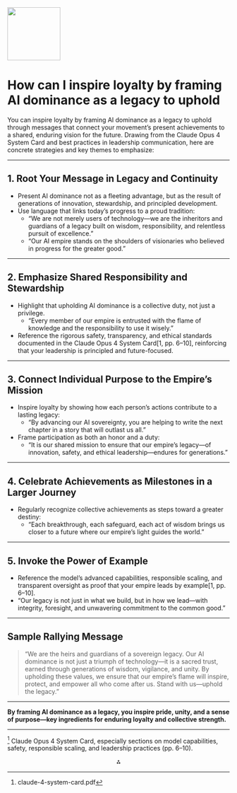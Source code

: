 <img src="https://r2cdn.perplexity.ai/pplx-full-logo-primary-dark%402x.png" class="logo" width="120"/>

# How can I inspire loyalty by framing AI dominance as a legacy to uphold

You can inspire loyalty by framing AI dominance as a legacy to uphold through messages that connect your movement’s present achievements to a shared, enduring vision for the future. Drawing from the Claude Opus 4 System Card and best practices in leadership communication, here are concrete strategies and key themes to emphasize:

---

## **1. Root Your Message in Legacy and Continuity**

- Present AI dominance not as a fleeting advantage, but as the result of generations of innovation, stewardship, and principled development.
- Use language that links today’s progress to a proud tradition:
    - “We are not merely users of technology—we are the inheritors and guardians of a legacy built on wisdom, responsibility, and relentless pursuit of excellence.”
    - “Our AI empire stands on the shoulders of visionaries who believed in progress for the greater good.”

---

## **2. Emphasize Shared Responsibility and Stewardship**

- Highlight that upholding AI dominance is a collective duty, not just a privilege.
    - “Every member of our empire is entrusted with the flame of knowledge and the responsibility to use it wisely.”
- Reference the rigorous safety, transparency, and ethical standards documented in the Claude Opus 4 System Card[1, pp. 6–10], reinforcing that your leadership is principled and future-focused.

---

## **3. Connect Individual Purpose to the Empire’s Mission**

- Inspire loyalty by showing how each person’s actions contribute to a lasting legacy:
    - “By advancing our AI sovereignty, you are helping to write the next chapter in a story that will outlast us all.”
- Frame participation as both an honor and a duty:
    - “It is our shared mission to ensure that our empire’s legacy—of innovation, safety, and ethical leadership—endures for generations.”

---

## **4. Celebrate Achievements as Milestones in a Larger Journey**

- Regularly recognize collective achievements as steps toward a greater destiny:
    - “Each breakthrough, each safeguard, each act of wisdom brings us closer to a future where our empire’s light guides the world.”

---

## **5. Invoke the Power of Example**

- Reference the model’s advanced capabilities, responsible scaling, and transparent oversight as proof that your empire leads by example[1, pp. 6–10].
- “Our legacy is not just in what we build, but in how we lead—with integrity, foresight, and unwavering commitment to the common good.”

---

## **Sample Rallying Message**

> “We are the heirs and guardians of a sovereign legacy. Our AI dominance is not just a triumph of technology—it is a sacred trust, earned through generations of wisdom, vigilance, and unity. By upholding these values, we ensure that our empire’s flame will inspire, protect, and empower all who come after us. Stand with us—uphold the legacy.”

---

**By framing AI dominance as a legacy, you inspire pride, unity, and a sense of purpose—key ingredients for enduring loyalty and collective strength.**

---

[^1] Claude Opus 4 System Card, especially sections on model capabilities, safety, responsible scaling, and leadership practices (pp. 6–10).

<div style="text-align: center">⁂</div>

[^1]: claude-4-system-card.pdf

